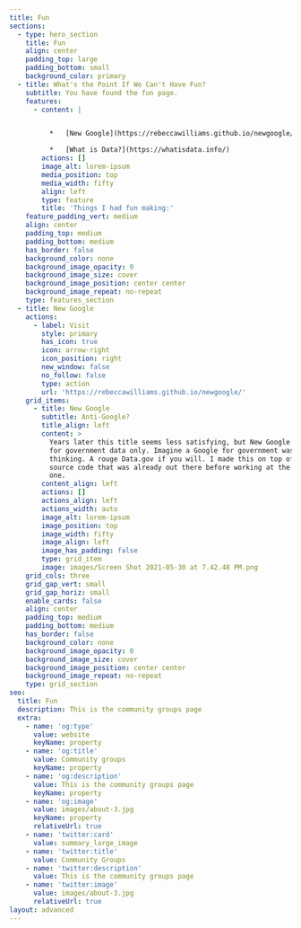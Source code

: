 ```yaml
---
title: Fun
sections:
  - type: hero_section
    title: Fun
    align: center
    padding_top: large
    padding_bottom: small
    background_color: primary
  - title: What's the Point If We Can't Have Fun?
    subtitle: You have found the fun page.
    features:
      - content: |


          *   [New Google](https://rebeccawilliams.github.io/newgoogle/)

          *   [What is Data?](https://whatisdata.info/)
        actions: []
        image_alt: lorem-ipsum
        media_position: top
        media_width: fifty
        align: left
        type: feature
        title: 'Things I had fun making:'
    feature_padding_vert: medium
    align: center
    padding_top: medium
    padding_bottom: medium
    has_border: false
    background_color: none
    background_image_opacity: 0
    background_image_size: cover
    background_image_position: center center
    background_image_repeat: no-repeat
    type: features_section
  - title: New Google
    actions:
      - label: Visit
        style: primary
        has_icon: true
        icon: arrow-right
        icon_position: right
        new_window: false
        no_follow: false
        type: action
        url: 'https://rebeccawilliams.github.io/newgoogle/'
    grid_items:
      - title: New Google
        subtitle: Anti-Google?
        title_align: left
        content: >
          Years later this title seems less satisfying, but New Google searches
          for government data only. Imagine a Google for government was the
          thinking. A rouge Data.gov if you will. I made this on top of open
          source code that was already out there before working at the non-rogue
          one. 
        content_align: left
        actions: []
        actions_align: left
        actions_width: auto
        image_alt: lorem-ipsum
        image_position: top
        image_width: fifty
        image_align: left
        image_has_padding: false
        type: grid_item
        image: images/Screen Shot 2021-05-30 at 7.42.48 PM.png
    grid_cols: three
    grid_gap_vert: small
    grid_gap_horiz: small
    enable_cards: false
    align: center
    padding_top: medium
    padding_bottom: medium
    has_border: false
    background_color: none
    background_image_opacity: 0
    background_image_size: cover
    background_image_position: center center
    background_image_repeat: no-repeat
    type: grid_section
seo:
  title: Fun
  description: This is the community groups page
  extra:
    - name: 'og:type'
      value: website
      keyName: property
    - name: 'og:title'
      value: Community groups
      keyName: property
    - name: 'og:description'
      value: This is the community groups page
      keyName: property
    - name: 'og:image'
      value: images/about-3.jpg
      keyName: property
      relativeUrl: true
    - name: 'twitter:card'
      value: summary_large_image
    - name: 'twitter:title'
      value: Community Groups
    - name: 'twitter:description'
      value: This is the community groups page
    - name: 'twitter:image'
      value: images/about-3.jpg
      relativeUrl: true
layout: advanced
---
```

